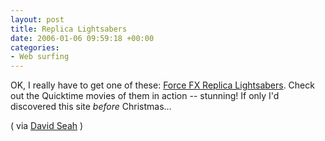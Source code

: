 ```yaml
---
layout: post
title: Replica Lightsabers
date: 2006-01-06 09:59:18 +00:00
categories:
- Web surfing
---
```

OK, I really have to get one of these: [Force FX Replica Lightsabers](http://masterreplicas.com/customer/starwars/starwars_product_list.php?cid=9&cookie_check=1).  Check out the Quicktime movies of them in action -- stunning!  If only I'd discovered this site <em>before</em> Christmas...

( via [David Seah](http://davidseah.com/archives/2006/01/04/master-replicas-force-fx-star-wars-lightsaber/) )
